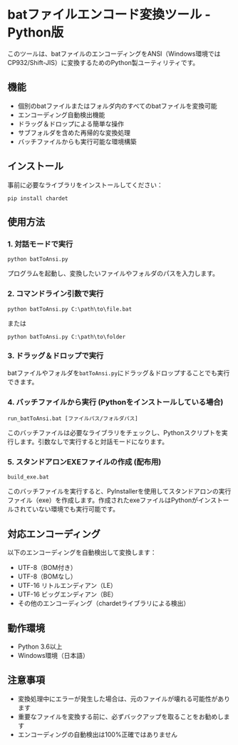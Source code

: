 # batファイルエンコード変換ツール - Python版

このツールは、batファイルのエンコーディングをANSI（Windows環境ではCP932/Shift-JIS）に変換するためのPython製ユーティリティです。

## 機能

- 個別のbatファイルまたはフォルダ内のすべてのbatファイルを変換可能
- エンコーディング自動検出機能
- ドラッグ＆ドロップによる簡単な操作
- サブフォルダを含めた再帰的な変換処理
- バッチファイルからも実行可能な環境構築

## インストール

事前に必要なライブラリをインストールしてください：

```
pip install chardet
```

## 使用方法

### 1. 対話モードで実行

```
python batToAnsi.py
```

プログラムを起動し、変換したいファイルやフォルダのパスを入力します。

### 2. コマンドライン引数で実行

```
python batToAnsi.py C:\path\to\file.bat
```

または

```
python batToAnsi.py C:\path\to\folder
```

### 3. ドラッグ＆ドロップで実行

batファイルやフォルダを`batToAnsi.py`にドラッグ＆ドロップすることでも実行できます。

### 4. バッチファイルから実行 (Pythonをインストールしている場合)

```
run_batToAnsi.bat [ファイルパス/フォルダパス]
```

このバッチファイルは必要なライブラリをチェックし、Pythonスクリプトを実行します。引数なしで実行すると対話モードになります。

### 5. スタンドアロンEXEファイルの作成 (配布用)

```
build_exe.bat
```

このバッチファイルを実行すると、PyInstallerを使用してスタンドアロンの実行ファイル（exe）を作成します。作成されたexeファイルはPythonがインストールされていない環境でも実行可能です。

## 対応エンコーディング

以下のエンコーディングを自動検出して変換します：

- UTF-8（BOM付き）
- UTF-8（BOMなし）
- UTF-16 リトルエンディアン（LE）
- UTF-16 ビッグエンディアン（BE）
- その他のエンコーディング（chardetライブラリによる検出）

## 動作環境

- Python 3.6以上
- Windows環境（日本語）

## 注意事項

- 変換処理中にエラーが発生した場合は、元のファイルが壊れる可能性があります
- 重要なファイルを変換する前に、必ずバックアップを取ることをお勧めします
- エンコーディングの自動検出は100%正確ではありません
